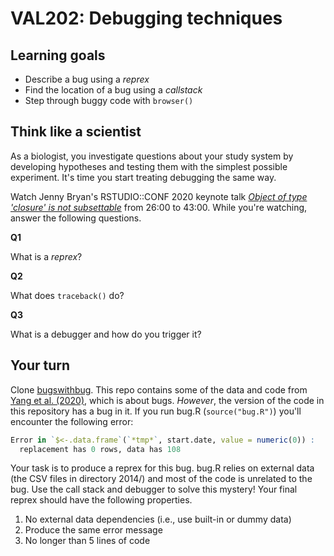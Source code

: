 # VAL202: Debugging techniques

## Learning goals

-  Describe a bug using a _reprex_
-  Find the location of a bug using a _callstack_
-  Step through buggy code with `browser()`

## Think like a scientist

As a biologist, you investigate questions about your study system by developing hypotheses and testing them with the simplest possible experiment. It's time you start treating debugging the same way. 

Watch Jenny Bryan's RSTUDIO::CONF 2020 keynote talk [_Object of type 'closure' is not subsettable_](https://www.rstudio.com/resources/rstudioconf-2020/object-of-type-closure-is-not-subsettable/) from 26:00 to 43:00. While you're watching, answer the following questions.

**Q1**

What is a _reprex_?

**Q2**

What does `traceback()` do?

**Q3**

What is a debugger and how do you trigger it?

## Your turn

Clone [bugswithbug](https://github.com/FlukeAndFeather/bugswithbug). This repo contains some of the data and code from [Yang et al. (2020)](https://doi.org/10.1002/ecy.3029), which is about bugs. _However_, the version of the code in this repository has a bug in it. If you run bug.R (`source("bug.R")`) you'll encounter the following error:

```r
Error in `$<-.data.frame`(`*tmp*`, start.date, value = numeric(0)) : 
  replacement has 0 rows, data has 108
```

Your task is to produce a reprex for this bug. bug.R relies on external data (the CSV files in directory 2014/) and most of the code is unrelated to the bug. Use the call stack and debugger to solve this mystery! Your final reprex should have the following properties.

1.  No external data dependencies (i.e., use built-in or dummy data)
2.  Produce the same error message
3.  No longer than 5 lines of code
